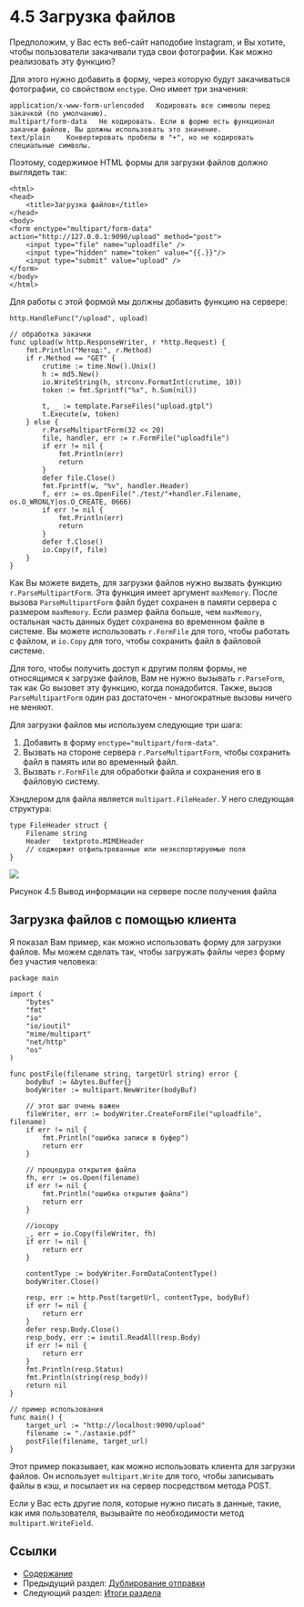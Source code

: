 # 4.5 Загрузка файлов

Предположим, у Вас есть веб-сайт наподобие Instagram, и Вы хотите, чтобы пользователи закачивали туда свои фотографии. Как можно реализовать эту функцию?

Для этого нужно добавить в форму, через которую будут закачиваться фотографии, со свойством `enctype`. Оно имеет три значения:

```
application/x-www-form-urlencoded   Кодировать все символы перед закачкой (по умолчанию).
multipart/form-data   Не кодировать. Если в форме есть функционал закачки файлов, Вы должны использовать это значение.
text/plain    Конвертировать пробелы в "+", но не кодировать специальные символы.
```


Поэтому, содержимое HTML формы для загрузки файлов должно выглядеть так:

```
<html>
<head>
   	<title>Загрузка файлов</title>
</head>
<body>
<form enctype="multipart/form-data" action="http://127.0.0.1:9090/upload" method="post">
	<input type="file" name="uploadfile" />
	<input type="hidden" name="token" value="{{.}}"/>
	<input type="submit" value="upload" />
</form>
</body>
</html>
```


Для работы с этой формой мы должны добавить функцию на сервере:

```
http.HandleFunc("/upload", upload)

// обработка закачки
func upload(w http.ResponseWriter, r *http.Request) {
   	fmt.Println("Метод:", r.Method)
   	if r.Method == "GET" {
       	crutime := time.Now().Unix()
       	h := md5.New()
       	io.WriteString(h, strconv.FormatInt(crutime, 10))
       	token := fmt.Sprintf("%x", h.Sum(nil))

       	t, _ := template.ParseFiles("upload.gtpl")
       	t.Execute(w, token)
   	} else {
       	r.ParseMultipartForm(32 << 20)
       	file, handler, err := r.FormFile("uploadfile")
       	if err != nil {
           	fmt.Println(err)
           	return
       	}
       	defer file.Close()
       	fmt.Fprintf(w, "%v", handler.Header)
       	f, err := os.OpenFile("./test/"+handler.Filename, os.O_WRONLY|os.O_CREATE, 0666)
       	if err != nil {
           	fmt.Println(err)
           	return
       	}
       	defer f.Close()
       	io.Copy(f, file)
   	}
}
```


Как Вы можете видеть, для загрузки файлов нужно вызвать функцию `r.ParseMultipartForm`. Эта функция имеет аргумент `maxMemory`. После вызова `ParseMultipartForm` файл будет сохранен в памяти сервера с размером `maxMemory`. Если размер файла больше, чем `maxMemory`, остальная часть данных будет сохранена во временном файле в системе. Вы можете использовать `r.FormFile` для того, чтобы работать с файлом, и `io.Copy` для того, чтобы сохранить файл в файловой системе.

Для того, чтобы получить доступ к другим полям формы, не относящимся к загрузке файлов, Вам не нужно вызывать `r.ParseForm`, так как Go вызовет эту функцию, когда понадобится. Также, вызов `ParseMultipartForm` один раз достаточен - многократные вызовы ничего не меняют.

Для загрузки файлов мы используем следующие три шага:

1. Добавить в форму `enctype="multipart/form-data"`.
2. Вызвать на стороне сервера `r.ParseMultipartForm`, чтобы сохранить файл в память или во временный файл.
3. Вызвать `r.FormFile` для обработки файла и сохранения его в файловую систему.

Хэндлером для файла является `multipart.FileHeader`. У него следующая структура:

```
type FileHeader struct {
   	Filename string
   	Header   textproto.MIMEHeader
   	// соджержит отфильтрованные или неэкспортируемые поля
}
```

![](images/4.5.upload2.png?raw=true)

Рисунок 4.5 Вывод информации на сервере после получения файла

## Загрузка файлов с помощью клиента

Я показал Вам пример, как можно использовать форму для загрузки файлов. Мы можем сделать так, чтобы загружать файлы через форму без участия человека:

```
package main

import (
    "bytes"
    "fmt"
    "io"
    "io/ioutil"
    "mime/multipart"
    "net/http"
    "os"
)

func postFile(filename string, targetUrl string) error {
    bodyBuf := &bytes.Buffer{}
    bodyWriter := multipart.NewWriter(bodyBuf)

    // этот шаг очень важен
    fileWriter, err := bodyWriter.CreateFormFile("uploadfile", filename)
    if err != nil {
        fmt.Println("ошибка записи в буфер")
        return err
    }

    // процедура открытия файла
    fh, err := os.Open(filename)
    if err != nil {
        fmt.Println("ошибка открытия файла")
        return err
    }

    //iocopy
    _, err = io.Copy(fileWriter, fh)
    if err != nil {
        return err
    }

    contentType := bodyWriter.FormDataContentType()
    bodyWriter.Close()

    resp, err := http.Post(targetUrl, contentType, bodyBuf)
    if err != nil {
        return err
    }
    defer resp.Body.Close()
    resp_body, err := ioutil.ReadAll(resp.Body)
    if err != nil {
        return err
    }
    fmt.Println(resp.Status)
    fmt.Println(string(resp_body))
    return nil
}

// пример использования
func main() {
    target_url := "http://localhost:9090/upload"
    filename := "./astaxie.pdf"
    postFile(filename, target_url)
}
```


Этот пример показывает, как можно использовать клиента для загрузки файлов. Он использует `multipart.Write` для того, чтобы записывать файлы в кэш, и посылает их на сервер посредством метода POST.

Если у Вас есть другие поля, которые нужно писать в данные, такие, как имя пользователя, вызывайте по необходимости метод `multipart.WriteField`.

## Ссылки

- [Содержание](preface.md)
- Предыдущий раздел: [Дублирование отправки](04.4.md)
- Следующий раздел: [Итоги раздела](04.6.md)
